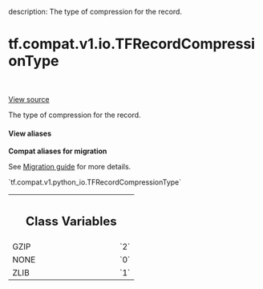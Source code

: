 description: The type of compression for the record.

<div itemscope itemtype="http://developers.google.com/ReferenceObject">
<meta itemprop="name" content="tf.compat.v1.io.TFRecordCompressionType" />
<meta itemprop="path" content="Stable" />
<meta itemprop="property" content="GZIP"/>
<meta itemprop="property" content="NONE"/>
<meta itemprop="property" content="ZLIB"/>
</div>

# tf.compat.v1.io.TFRecordCompressionType

<!-- Insert buttons and diff -->

<table class="tfo-notebook-buttons tfo-api nocontent" align="left">

</table>

<a target="_blank" href="/code/stable/tensorflow/python/lib/io/tf_record.py">View source</a>



The type of compression for the record.

<section class="expandable">
  <h4 class="showalways">View aliases</h4>
  <p>
<b>Compat aliases for migration</b>
<p>See
<a href="https://www.tensorflow.org/guide/migrate">Migration guide</a> for
more details.</p>
<p>`tf.compat.v1.python_io.TFRecordCompressionType`</p>
</p>
</section>

<!-- Placeholder for "Used in" -->




<!-- Tabular view -->
 <table class="responsive fixed orange">
<colgroup><col width="214px"><col></colgroup>
<tr><th colspan="2"><h2 class="add-link">Class Variables</h2></th></tr>

<tr>
<td>
GZIP<a id="GZIP"></a>
</td>
<td>
`2`
</td>
</tr><tr>
<td>
NONE<a id="NONE"></a>
</td>
<td>
`0`
</td>
</tr><tr>
<td>
ZLIB<a id="ZLIB"></a>
</td>
<td>
`1`
</td>
</tr>
</table>

